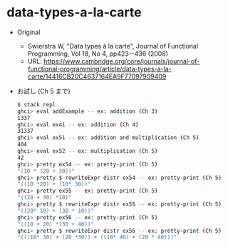 # data-types-a-la-carte

- Original
  - Swierstra W, "Data types à la carte", Journal of Functional Programming, Vol 18, No 4, pp423--436 (2008)
  - URL: <https://www.cambridge.org/core/journals/journal-of-functional-programming/article/data-types-a-la-carte/14416CB20C4637164EA9F77097909409>

- お試し (Ch 5 まで)

    ```sh
    $ stack repl
    ghci> eval addExample -- ex: addition (Ch 3)
    1337
    ghci> eval ex41 -- ex: addition (Ch 4)
    31337
    ghci> eval ex51 -- ex: addition and multiplication (Ch 5)
    404
    ghci> eval ex52 -- ex: multiplication (Ch 5)
    42
    ghci> pretty ex54 -- ex: pretty-print (Ch 5)
    "(10 * (20 + 30))"
    ghci> pretty $ rewriteExpr distr ex54 -- ex: pretty-print (Ch 5)
    "((10 *20) + (10* 30))"
    ghci> pretty ex55 -- ex: pretty-print (Ch 5)
    "((20 + 30) *10)"
    ghci> pretty $ rewriteExpr distr ex55 -- ex: pretty-print (Ch 5)
    "((20* 10) + (30 * 10))"
    ghci> pretty ex56 -- ex: pretty-print (Ch 5)
    "((10 + 20) *(30 + 40))"
    ghci> pretty $ rewriteExpr distr ex56 -- ex: pretty-print (Ch 5)
    "(((10* 30) + (20 *30)) + ((10* 40) + (20 * 40)))"
    ```
